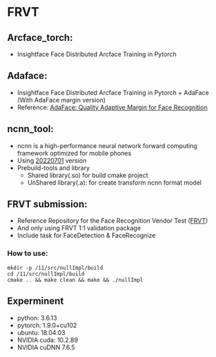 # FRVT

## Arcface_torch:
  * Insightface Face Distributed Arcface Training in Pytorch 
  
## Adaface:
  * Insightface Face Distributed Arcface Training in Pytorch + AdaFace (With AdaFace margin version)
  * Reference: [AdaFace: Quality Adaptive Margin for Face Recognition](https://github.com/mk-minchul/AdaFace)

## ncnn_tool:
  * ncnn is a high-performance neural network forward computing framework optimized for mobile phones
  * Using [20220701](https://github.com/Tencent/ncnn/releases/tag/20220701) version
  * Prebuild-tools and library 
    - Shared library(.so) for build cmake project
    - UnShared library(.a): for create transform ncnn format model

## FRVT submission:
  * Reference Repository for the Face Recognition Vendor Test ([FRVT](https://github.com/usnistgov/frvt))
  * And only using FRVT 1:1 validation package 
  * Include task for FaceDetection & FaceRecognize

  ### How to use:
  ```
  mkdir -p /11/src/nullImpl/build 
  cd /11/src/nullImpl/build
  cmake .. && make clean && make && ./nullImpl
  ```

## Experminent
   - python: 3.6.13
   - pytorch: 1.9.0+cu102
   - ubuntu: 18.04.03
   - NVIDIA cuda: 10.2.89
   - NVIDIA cuDNN 7.6.5
